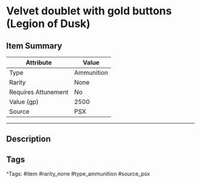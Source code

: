 # Velvet doublet with gold buttons (Legion of Dusk)

## Item Summary

| Attribute            | Value                        |
|----------------------|------------------------------|
| Type                 | Ammunition |
| Rarity               | None             |
| Requires Attunement  | No                |
| Value (gp)           | 2500    |
| Source               | PSX |

---

## Description



## Tags

^Tags: #item #rarity_none #type_ammunition #source_psx